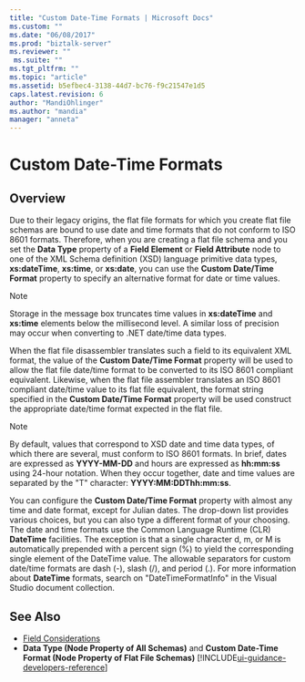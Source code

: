 ```yaml
---
title: "Custom Date-Time Formats | Microsoft Docs"
ms.custom: ""
ms.date: "06/08/2017"
ms.prod: "biztalk-server"
ms.reviewer: ""
 ms.suite: ""
ms.tgt_pltfrm: ""
ms.topic: "article"
ms.assetid: b5efbec4-3138-44d7-bc76-f9c21547e1d5
caps.latest.revision: 6
author: "MandiOhlinger"
ms.author: "mandia"
manager: "anneta"
---
```

# Custom Date-Time Formats

## Overview
Due to their legacy origins, the flat file formats for which you create flat file schemas are bound to use date and time formats that do not conform to ISO 8601 formats. Therefore, when you are creating a flat file schema and you set the **Data Type** property of a **Field Element** or **Field Attribute** node to one of the XML Schema definition (XSD) language primitive data types, **xs:dateTime**, **xs:time**, or **xs:date**, you can use the **Custom Date/Time Format** property to specify an alternative format for date or time values.  
  
> [!NOTE]
>  Storage in the message box truncates time values in **xs:dateTime** and **xs:time** elements below the millisecond level. A similar loss of precision may occur when converting to .NET date/time data types.  
  
 When the flat file disassembler translates such a field to its equivalent XML format, the value of the **Custom Date/Time Format** property will be used to allow the flat file date/time format to be converted to its ISO 8601 compliant equivalent. Likewise, when the flat file assembler translates an ISO 8601 compliant date/time value to its flat file equivalent, the format string specified in the **Custom Date/Time Format** property will be used construct the appropriate date/time format expected in the flat file.  
  
> [!NOTE]
>  By default, values that correspond to XSD date and time data types, of which there are several, must conform to ISO 8601 formats. In brief, dates are expressed as **YYYY-MM-DD** and hours are expressed as **hh:mm:ss** using 24-hour notation. When they occur together, date and time values are separated by the "T" character: **YYYY:MM:DDThh:mm:ss**.  
  
 You can configure the **Custom Date/Time Format** property with almost any time and date format, except for Julian dates. The drop-down list provides various choices, but you can also type a different format of your choosing. The date and time formats use the Common Language Runtime (CLR) **DateTime** facilities. The exception is that a single character d, m, or M is automatically prepended with a percent sign (%) to yield the corresponding single element of the DateTime value. The allowable separators for custom date/time formats are dash (-), slash (/), and period (.). For more information about **DateTime** formats, search on "DateTimeFormatInfo" in the Visual Studio document collection.  
  
## See Also  
-  [Field Considerations](../core/field-considerations.md)   
-  **Data Type (Node Property of All Schemas)** and **Custom Date-Time Format (Node Property of Flat File Schemas)** [!INCLUDE[ui-guidance-developers-reference](../includes/ui-guidance-developers-reference.md)]